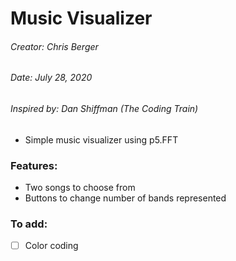 # Music Visualizer

###### Creator: Chris Berger
###### Date: July 28, 2020
###### Inspired by: Dan Shiffman (The Coding Train)

- Simple music visualizer using p5.FFT

### Features:

- Two songs to choose from
- Buttons to change number of bands represented

### To add:

- [ ] Color coding
